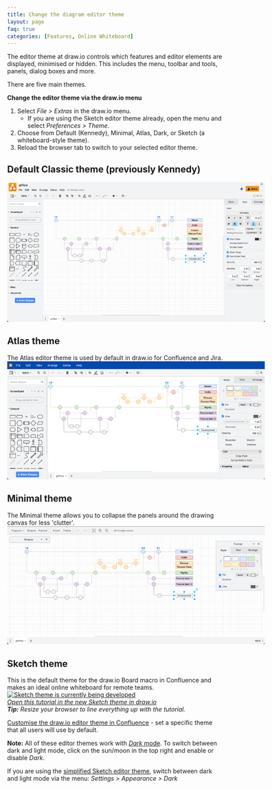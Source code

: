 ```yaml
---
title: Change the diagram editor theme
layout: page
faq: true
categories: [Features, Online Whiteboard]
---
```


The editor theme at draw.io controls which features and editor elements are displayed, minimised or hidden. This includes the menu, toolbar and tools, panels, dialog boxes and more.

There are five main themes.

**Change the editor theme via the draw.io menu**

1. Select _File > Extras_ in the draw.io menu. 
   * If you are using the Sketch editor theme already, open the menu and select _Preferences > Theme_.
2. Choose from Default (Kennedy), Minimal, Atlas, Dark, or Sketch (a whiteboard-style theme).
3. Reload the browser tab to switch to your selected editor theme. 


## Default Classic theme (previously Kennedy)

<img src="/assets/img/blog/theme-kennedy.png" style="width=100%;max-width:600px;height:auto;" alt="Choose your favourite UI theme in draw.io from Kennedy, Atlas, Dark, Minimal and Sketch">

## Atlas theme

The Atlas editor theme is used by default in draw.io for Confluence and Jira.
<br /><img src="/assets/img/blog/theme-atlas.png" style="width=100%;max-width:600px;height:auto;" alt="Choose your favourite UI theme in draw.io from Kennedy, Atlas, Dark, Minimal and Sketch">

## Minimal theme

The Minimal theme allows you to collapse the panels around the drawing canvas for less 'clutter'.
<br /><img src="/assets/img/blog/theme-minimal.png" style="width=100%;max-width:600px;height:auto;" alt="Choose your favourite UI theme in draw.io from Kennedy, Atlas, Dark, Minimal and Sketch">

## Sketch theme

This is the default theme for the draw.io Board macro in Confluence and makes an ideal online whiteboard for remote teams.
<br />[<img src="/assets/img/blog/sketch-theme-tutorial.png" style="width=100%;max-width:600px;height:auto;" alt="Sketch theme is currently being developed">](https://app.diagrams.net/?splash=0&ui=sketch&title=#Uhttps%3A%2F%2Fraw.githubusercontent.com%2Fjgraph%2Fdrawio-diagrams%2Fdev%2Fblog%2Fboard-visual-tutorial.drawio)
<br />_[Open this tutorial in the new Sketch theme in draw.io](https://app.diagrams.net/?splash=0&ui=sketch&title=#Uhttps%3A%2F%2Fraw.githubusercontent.com%2Fjgraph%2Fdrawio-diagrams%2Fdev%2Fblog%2Fboard-visual-tutorial.drawio)_
<br />_**Tip:** Resize your browser to line everything up with the tutorial._

[Customise the draw.io editor theme in Confluence](/doc/faq/custom-ui-confluence-cloud.html) - set a specific theme that all users will use by default.

**Note:** All of these editor themes work with [_Dark_ mode](/blog/dark-mode-diagram-editor.html). To switch between dark and light mode, click on the sun/moon in the top right and enable or disable _Dark_.

If you are using the [simplified Sketch editor theme](/blog/sketch-online-whiteboard.html), switch between dark and light mode via the menu: _Settings > Appearance > Dark_